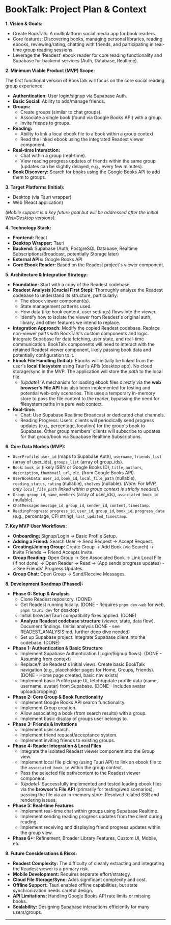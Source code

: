# BookTalk: Project Plan & Context

**1. Vision & Goals:**

*   Create BookTalk: A multiplatform social media app for book readers.
*   Core features: Discovering books, managing personal libraries, reading ebooks, reviewing/rating, chatting with friends, and participating in real-time group reading sessions.
*   Leverage the 'Readest' ebook reader for core reading functionality and Supabase for backend services (Auth, Database, Realtime).

**2. Minimum Viable Product (MVP) Scope:**

The first functional version of BookTalk will focus on the core social reading group experience:

*   **Authentication:** User login/signup via Supabase Auth.
*   **Basic Social:** Ability to add/manage friends.
*   **Groups:**
    *   Create groups (similar to chat groups).
    *   Associate a single book (found via Google Books API) with a group.
    *   Invite friends to groups.
*   **Reading:**
    *   Ability to link a local ebook file to a book within a group context.
    *   Read the linked ebook using the integrated Readest viewer component.
*   **Real-time Interaction:**
    *   Chat within a group (real-time).
    *   View reading progress updates of friends within the same group (updates can be slightly delayed, e.g., every few minutes).
*   **Book Discovery:** Search for books using the Google Books API to add them to groups.

**3. Target Platforms (Initial):**

*   Desktop (via Tauri wrapper)
*   Web (React application)

*(Mobile support is a key future goal but will be addressed after the initial Web/Desktop versions).*

**4. Technology Stack:**

*   **Frontend:** React
*   **Desktop Wrapper:** Tauri
*   **Backend:** Supabase (Auth, PostgreSQL Database, Realtime Subscriptions/Broadcast, potentially Storage later)
*   **External APIs:** Google Books API
*   **Core Ebook Reader:** Based on the Readest project's viewer component.

**5. Architecture & Integration Strategy:**

*   **Foundation:** Start with a copy of the Readest codebase.
*   **Readest Analysis (Crucial First Step):** Thoroughly analyze the Readest codebase to understand its structure, particularly:
    *   The ebook viewer component(s).
    *   State management patterns used.
    *   How data (like book content, user settings) flows into the viewer.
    *   Identify how to isolate the viewer from Readest's original auth, library, and other features we intend to replace.
*   **Integration Approach:** Modify the copied Readest codebase. Replace non-viewer parts with BookTalk's custom components and logic. Integrate Supabase for data fetching, user state, and real-time communication. BookTalk components will need to interact with the retained Readest viewer component, likely passing book data and potentially configuration to it.
*   **Ebook File Handling (Initial):** Ebooks will initially be linked from the user's **local filesystem** using Tauri's APIs (desktop app). No cloud storage/sync in the MVP. The application will store the *path* to the local file. 
    *   *(Update):* A mechanism for loading ebook files directly via the **web browser's File API** has also been implemented for testing and potential web-only scenarios. This uses a temporary in-memory store to pass the file content to the reader, bypassing the need for filesystem paths in a pure web context.
*   **Real-time:**
    *   Chat: Use Supabase Realtime Broadcast or dedicated chat channels.
    *   Reading Progress: Users' clients will periodically send progress updates (e.g., percentage, location) for the group's book to Supabase. Other group members' clients will subscribe to updates for that group/book via Supabase Realtime Subscriptions.

**6. Core Data Models (MVP):**

*   `UserProfile`: `user_id` (maps to Supabase Auth), `username`, `friends_list` (array of user\_ids), `groups_list` (array of group\_ids).
*   `Book`: `book_id` (likely ISBN or Google Books ID), `title`, `authors`, `description`, `thumbnail_url`, etc. (from Google Books API).
*   `UserBookData`: `user_id`, `book_id`, `local_file_path` (nullable), `reading_status`, `rating` (nullable), `shelves` (nullable). *(Note: For MVP, only `local_file_path` linked within a group context is strictly needed).*
*   `Group`: `group_id`, `name`, `members` (array of user\_ids), `associated_book_id` (nullable).
*   `ChatMessage`: `message_id`, `group_id`, `sender_id`, `content`, `timestamp`.
*   `ReadingProgress`: `progress_id`, `user_id`, `group_id`, `book_id`, `progress_data` (e.g., percentage, CFI string), `last_updated_timestamp`.

**7. Key MVP User Workflows:**

*   **Onboarding:** Signup/Login -> Basic Profile Setup.
*   **Adding a Friend:** Search User -> Send Request -> Accept Request.
*   **Creating/Joining Group:** Create Group -> Add Book (via Search) -> Invite Friends -> Friend Accepts Invite.
*   **Group Reading:** Open Group -> See Associated Book -> Link Local File (if not done) -> Open Reader -> Read -> (App sends progress updates) -> See Friends' Progress Updates.
*   **Group Chat:** Open Group -> Send/Receive Messages.

**8. Development Roadmap (Phased):**

*   **Phase 0: Setup & Analysis**
    *   Clone Readest repository. (DONE)
    *   Get Readest running locally. (DONE - Requires `pnpm dev-web` for web, `pnpm tauri dev` for desktop)
    *   Initial browser/Tauri compatibility fixes applied. (DONE)
    *   **Analyze Readest codebase structure** (viewer, state, data flow). Document findings. (Initial analysis DONE - see READEST_ANALYSIS.md, further deep dive needed)
    *   Set up Supabase project. Integrate Supabase client into the codebase. (DONE)
*   **Phase 1: Authentication & Basic Structure**
    *   Implement Supabase Authentication (Login/Signup flows). (DONE - Assuming from context)
    *   Replace/hide Readest's initial views. Create basic BookTalk navigation (e.g., placeholder pages for Home, Groups, Friends). (DONE - Home page created, basic nav exists)
    *   Implement basic Profile page UI, fetch/update profile data (name, username, avatar) from Supabase. (DONE - Includes avatar upload/cropping)
*   **Phase 2: Core Group & Book Functionality**
    *   Implement Google Books API search functionality.
    *   Implement Group creation.
    *   Allow associating a book (from search results) with a group.
    *   Implement basic display of groups user belongs to.
*   **Phase 3: Friends & Invitations**
    *   Implement user search.
    *   Implement friend request/acceptance system.
    *   Implement inviting friends to existing groups.
*   **Phase 4: Reader Integration & Local Files**
    *   Integrate the isolated Readest viewer component into the Group view.
    *   Implement local file picking (using Tauri API) to link an ebook file to the `associated_book_id` within the group context.
    *   Pass the selected file path/content to the Readest viewer component.
    *   *(Update):* Successfully implemented and tested loading ebook files via the **browser's File API** (primarily for testing/web scenarios), passing the file via an in-memory store. Resolved related SSR and rendering issues.
*   **Phase 5: Real-time Features**
    *   Implement real-time chat within groups using Supabase Realtime.
    *   Implement sending reading progress updates from the client during reading.
    *   Implement receiving and displaying friend progress updates within the group view.
*   **Phase 6+:** Refinement, Broader Library Features, Custom UI, Mobile, etc.

**9. Future Considerations & Risks:**

*   **Readest Complexity:** The difficulty of cleanly extracting and integrating the Readest viewer is a primary risk.
*   **Mobile Development:** Requires separate effort/strategy.
*   **Cloud File Storage/Sync:** Adds significant complexity and cost.
*   **Offline Support:** Tauri enables offline capabilities, but state synchronization needs careful design.
*   **API Limitations:** Handling Google Books API rate limits or missing books.
*   **Scalability:** Designing Supabase interactions efficiently for many users/groups.

--- 